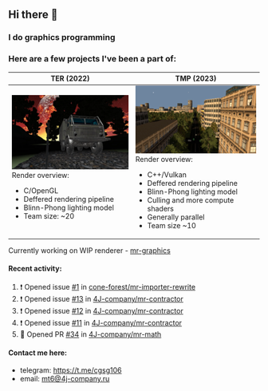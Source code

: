 ## Hi there 👋
### I do graphics programming
### Here are a few projects I've been a part of:  

TER (2022)            |  TMP (2023)
-------------------------|-------------------------
![](images/ter_screenshot_00_upscaled.webp) Render overview: <br><ul><li> C/OpenGL <li> Deffered rendering pipeline <li> Blinn-Phong lighting model <li> Team size: ~20 | ![](images/tmp_screenshot_01_upscaled.webp) Render overview: <br><ul><li> C++/Vulkan <li> Deffered rendering pipeline <li> Blinn-Phong lighting model <li> Culling and more compute shaders <li> Generally parallel <li> Team size ~10

Currently working on WIP renderer - [mr-graphics](https://github.com/4J-company/mr-graphics)  

#### Recent activity:
<!--START_SECTION:activity-->
1. ❗ Opened issue [#1](https://github.com/cone-forest/mr-importer-rewrite/issues/1) in [cone-forest/mr-importer-rewrite](https://github.com/cone-forest/mr-importer-rewrite)
2. ❗ Opened issue [#13](https://github.com/4J-company/mr-contractor/issues/13) in [4J-company/mr-contractor](https://github.com/4J-company/mr-contractor)
3. ❗ Opened issue [#12](https://github.com/4J-company/mr-contractor/issues/12) in [4J-company/mr-contractor](https://github.com/4J-company/mr-contractor)
4. ❗ Opened issue [#11](https://github.com/4J-company/mr-contractor/issues/11) in [4J-company/mr-contractor](https://github.com/4J-company/mr-contractor)
5. 💪 Opened PR [#34](https://github.com/4J-company/mr-math/pull/34) in [4J-company/mr-math](https://github.com/4J-company/mr-math)
<!--END_SECTION:activity-->

#### Contact me here:
 - telegram: https://t.me/cgsg106
 - email:    mt6@4j-company.ru
